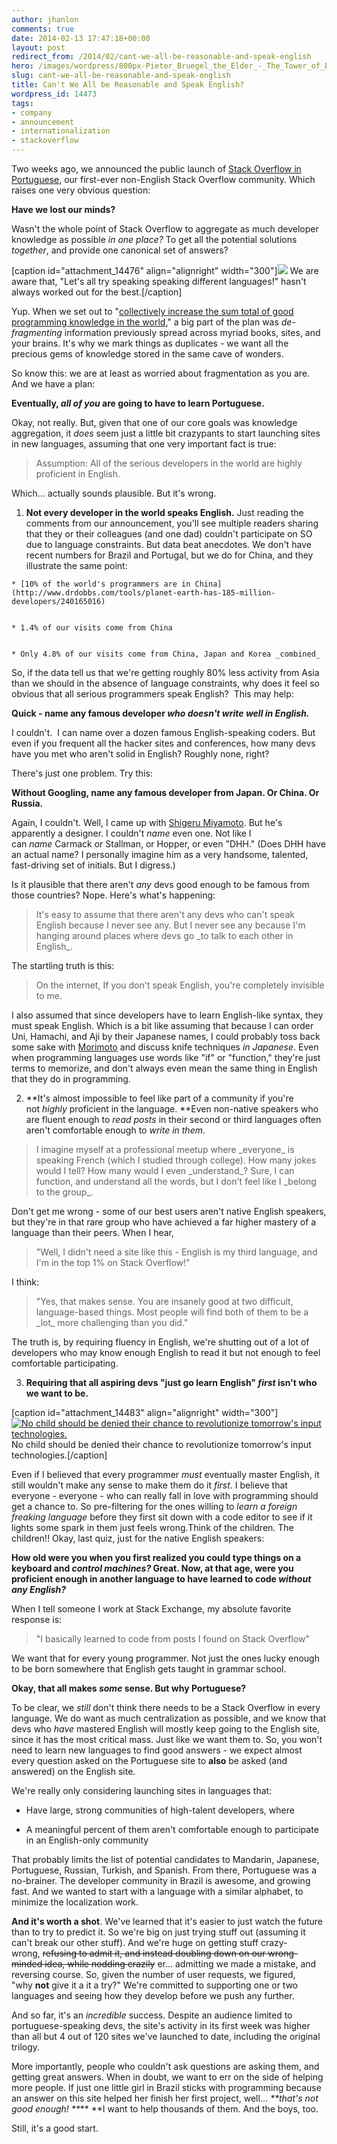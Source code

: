 ```yaml
---
author: jhanlon
comments: true
date: 2014-02-13 17:47:18+00:00
layout: post
redirect_from: /2014/02/cant-we-all-be-reasonable-and-speak-english
hero: /images/wordpress/800px-Pieter_Bruegel_the_Elder_-_The_Tower_of_Babel_Vienna_-_Google_Art_Project_-_edited-300x219.jpg
slug: cant-we-all-be-reasonable-and-speak-english
title: Can't We All be Reasonable and Speak English?
wordpress_id: 14473
tags:
- company
- announcement
- internationalization
- stackoverflow
---
```


Two weeks ago, we announced the public launch of [Stack Overflow in Portuguese](http://pt.stackoverflow.com), our first-ever non-English Stack Overflow community. Which raises one very obvious question:

**Have we lost our minds?**

Wasn't the whole point of Stack Overflow to aggregate as much developer knowledge as possible _in one place?_ To get all the potential solutions _together_, and provide one canonical set of answers?

[caption id="attachment_14476" align="alignright" width="300"][![](/blog/images/wordpress/800px-Pieter_Bruegel_the_Elder_-_The_Tower_of_Babel_Vienna_-_Google_Art_Project_-_edited-300x219.jpg)](/blog/images/wordpress/800px-Pieter_Bruegel_the_Elder_-_The_Tower_of_Babel_Vienna_-_Google_Art_Project_-_edited.jpg) We are aware that, "Let's all try speaking speaking different languages!" hasn't always worked out for the best.[/caption]

Yup. When we set out to "[collectively increase the sum total of good programming knowledge in the world](http://www.codinghorror.com/blog/2008/04/introducing-stackoverflow-com.html)," a big part of the plan was _de-fragmenting_ information previously spread across myriad books, sites, and your brains. It's why we mark things as duplicates - we want all the precious gems of knowledge stored in the same cave of wonders.

So know this: we are at least as worried about fragmentation as you are. And we have a plan:

**Eventually, _all of you_ are going to have to learn Portuguese.**

Okay, not really. But, given that one of our core goals was knowledge aggregation, it _does_ seem just a little bit crazypants to start launching sites in new languages, assuming that one very important fact is true:


<blockquote>Assumption: All of the serious developers in the world are highly proficient in English.</blockquote>


Which... actually sounds plausible. But it's wrong.



	
  1. **Not every developer in the world speaks English.** Just reading the comments from our announcement, you'll see multiple readers sharing that they or their colleagues (and one dad) couldn't participate on SO due to language constraints. But data beat anecdotes. We don't have recent numbers for Brazil and Portugal, but we do for China, and they illustrate the same point:

	
    * [10% of the world's programmers are in China](http://www.drdobbs.com/tools/planet-earth-has-185-million-developers/240165016)

	
    * 1.4% of our visits come from China

	
    * Only 4.8% of our visits come from China, Japan and Korea _combined_


So, if the data tell us that we're getting roughly 80% less activity from Asia than we should in the absence of language constraints, why does it feel so obvious that all serious programmers speak English?  This may help:

**Quick - name any famous developer _who doesn't write well in English._**

I couldn't.  I can name over a dozen famous English-speaking coders. But even if you frequent all the hacker sites and conferences, how many devs have you met who aren't solid in English? Roughly none, right?

There's just one problem. Try this:

**Without Googling, name any famous developer from Japan. Or China. Or Russia.**

Again, I couldn't. Well, I came up with [Shigeru Miyamoto](http://en.wikipedia.org/wiki/Shigeru_Miyamoto). But he's apparently a designer. I couldn't _name_ even one. Not like I can _name_ Carmack or Stallman, or Hopper, or even "DHH." (Does DHH have an actual name? I personally imagine him as a very handsome, talented, fast-driving set of initials. But I digress.)

Is it plausible that there aren't _any_ devs good enough to be famous from those countries? Nope. Here's what's happening:


<blockquote>It's easy to assume that there aren't any devs who can't speak English because I never see any. But I never see any because I'm hanging around places where devs go _to talk to each other in English_.</blockquote>


The startling truth is this:


<blockquote>On the internet, If you don't speak English, you're completely invisible to me.</blockquote>


I also assumed that since developers have to learn English-like syntax, they must speak English. Which is a bit like assuming that because I can order Uni, Hamachi, and Aji by their Japanese names, I could probably toss back some sake with [Morimoto](http://en.wikipedia.org/wiki/Masaharu_Morimoto) and discuss knife techniques _in Japanese_. Even when programming languages use words like "if" or "function," they're just terms to memorize, and don't always even mean the same thing in English that they do in programming.

	
  2. **It's almost impossible to feel like part of a community if you're not _highly_ proficient in the language. **Even non-native speakers who are fluent enough to _read posts_ in their second or third languages often aren't comfortable enough to _write in them_.


<blockquote>I imagine myself at a professional meetup where _everyone_ is speaking French (which I studied through college). How many jokes would I tell? How many would I even _understand_? Sure, I can function, and understand all the words, but I don't feel like I _belong to the group_.</blockquote>


Don't get me wrong - some of our best users aren't native English speakers, but they're in that rare group who have achieved a far higher mastery of a language than their peers. When I hear,


<blockquote>"Well, I didn't need a site like this - English is my third language, and I'm in the top 1% on Stack Overflow!"</blockquote>


I think:


<blockquote>"Yes, that makes sense. You are insanely good at two difficult, language-based things. Most people will find both of them to be a _lot_ more challenging than you did."</blockquote>


The truth is, by requiring fluency in English, we're shutting out of a lot of developers who may know enough English to read it but not enough to feel comfortable participating.

	
  3. ****Requiring that all aspiring devs "just go learn English" _first_ isn't who we want to be.****

[caption id="attachment_14483" align="alignright" width="300"][![No child should be denied their chance to revolutionize tomorrow's input technologies.](/blog/images/wordpress/Griff3-300x215.jpg)](/blog/images/wordpress/Griff3.jpg) No child should be denied their chance to revolutionize tomorrow's input technologies.[/caption]

Even if I believed that every programmer _must_ eventually master English, it still wouldn't make any sense to make them do it _first_. I believe that everyone - everyone - who can really fall in love with programming should get a chance to. So pre-filtering for the ones willing to _learn a foreign freaking language_ before they first sit down with a code editor to see if it lights some spark in them just feels wrong.Think of the children. The children!! Okay, last quiz, just for the native English speakers:

**How old were you when you first realized you could type things on a keyboard and _control machines?_ Great. Now, at that age, were you proficient enough in another language to have learned to code _without any English?_**

When I tell someone I work at Stack Exchange, my absolute favorite response is:


<blockquote>"I basically learned to code from posts I found on Stack Overflow"</blockquote>


We want that for every young programmer. Not just the ones lucky enough to be born somewhere that English gets taught in grammar school.


**Okay, that all makes _some_ sense. But why Portuguese?**

To be clear, we _still_ don't think there needs to be a Stack Overflow in every language. We do want as much centralization as possible, and we know that devs who _have_ mastered English will mostly keep going to the English site, since it has the most critical mass. Just like we want them to. So, you won't need to learn new languages to find good answers - we expect almost every question asked on the Portuguese site to **also** be asked (and answered) on the English site.

We're really only considering launching sites in languages that:



	
  * Have large, strong communities of high-talent developers, where

	
  * A meaningful percent of them aren't comfortable enough to participate in an English-only community


That probably limits the list of potential candidates to Mandarin, Japanese, Portuguese, Russian, Turkish, and Spanish. From there, Portuguese was a no-brainer. The developer community in Brazil is awesome, and growing fast. And we wanted to start with a language with a similar alphabet, to minimize the localization work.

**And it's worth a shot**. We've learned that it's easier to just watch the future than to try to predict it. So we're big on just trying stuff out (assuming it can't break our other stuff). And we're huge on getting stuff crazy-wrong, <del>refusing to admit it, and instead doubling down on our wrong-minded idea, while nodding crazily</del> er... admitting we made a mistake, and reversing course. So, given the number of user requests, we figured, "why **not** give it a it a try?" We're committed to supporting one or two languages and seeing how they develop before we push any further.

And so far, it's an _incredible_ success. Despite an audience limited to portuguese-speaking devs, the site's activity in its first week was higher than all but 4 out of 120 sites we've launched to date, including the original trilogy.

More importantly, people who couldn't ask questions are asking them, and getting great answers. When in doubt, we want to err on the side of helping more people. If just one little girl in Brazil sticks with programming because an answer on this site helped her finish her first project, well... _**that's not good enough! **_** **I want to help thousands of them. And the boys, too.

Still, it's a good start.
